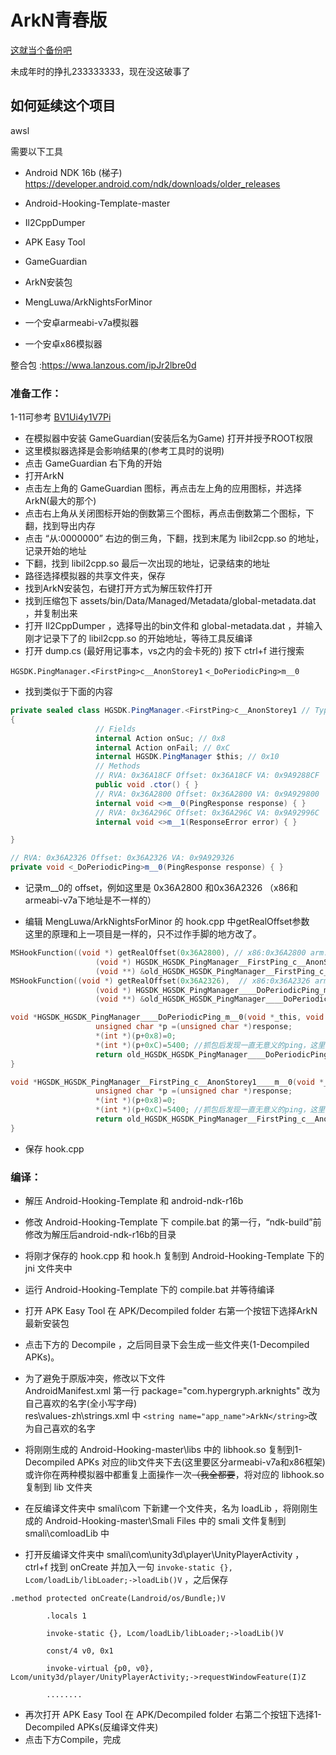 # ArkN青春版

[这就当个备份吧](https://honoka-my.sharepoint.com/:f:/g/personal/msm8940_honoka_onmicrosoft_com/Eh_6Y1YgwJ9DhxCbYyePwXQBV0en6-P99dz6eWXQykm7vw?e=RTY3gv)

未成年时的挣扎233333333，现在没这破事了

## 如何延续这个项目

awsl

需要以下工具

* Android NDK 16b (梯子)<br>https://developer.android.com/ndk/downloads/older_releases

* Android-Hooking-Template-master

* Il2CppDumper

* APK Easy Tool

* GameGuardian

* ArkN安装包

* MengLuwa/ArkNightsForMinor

* 一个安卓armeabi-v7a模拟器

* 一个安卓x86模拟器

整合包 :https://wwa.lanzous.com/ipJr2lbre0d


### 准备工作：

1-11可参考 [BV1Ui4y1V7Pi](https://www.bilibili.com/video/BV1Ui4y1V7Pi)

- 在模拟器中安装 GameGuardian(安装后名为Game) 打开并授予ROOT权限
- 这里模拟器选择是会影响结果的(参考工具时的说明)
- 点击 GameGuardian 右下角的开始
- 打开ArkN
- 点击左上角的 GameGuardian 图标，再点击左上角的应用图标，并选择ArkN(最大的那个)
- 点击右上角从关闭图标开始的倒数第三个图标，再点击倒数第二个图标，下翻，找到导出内存
- 点击 “从:0000000” 右边的倒三角，下翻，找到末尾为 libil2cpp.so 的地址，记录开始的地址
- 下翻，找到 libil2cpp.so 最后一次出现的地址，记录结束的地址
- 路径选择模拟器的共享文件夹，保存
- 找到ArkN安装包，右键打开方式为解压软件打开
- 找到压缩包下 assets/bin/Data/Managed/Metadata/global-metadata.dat ，并复制出来
- 打开 Il2CppDumper ，选择导出的bin文件和 global-metadata.dat ，并输入刚才记录下了的 libil2cpp.so 的开始地址，等待工具反编译
- 打开 dump.cs (最好用记事本，vs之内的会卡死的) 按下 ctrl+f 进行搜索

`HGSDK.PingManager.<FirstPing>c__AnonStorey1`
`<_DoPeriodicPing>m__0`

- 找到类似于下面的内容

```csharp
private sealed class HGSDK.PingManager.<FirstPing>c__AnonStorey1 // TypeDefIndex: 14827
{
                   // Fields
                   internal Action onSuc; // 0x8
                   internal Action onFail; // 0xC
                   internal HGSDK.PingManager $this; // 0x10
                   // Methods
                   // RVA: 0x36A18CF Offset: 0x36A18CF VA: 0x9A9288CF
                   public void .ctor() { }
                   // RVA: 0x36A2800 Offset: 0x36A2800 VA: 0x9A929800
                   internal void <>m__0(PingResponse response) { }
                   // RVA: 0x36A296C Offset: 0x36A296C VA: 0x9A92996C
                   internal void <>m__1(ResponseError error) { }

}
```

```csharp
// RVA: 0x36A2326 Offset: 0x36A2326 VA: 0x9A929326
private void <_DoPeriodicPing>m__0(PingResponse response) { }
```

- 记录m__0的 offset，例如这里是 0x36A2800 和0x36A2326 （x86和armeabi-v7a下地址是不一样的）

- 编辑 MengLuwa/ArkNightsForMinor 的  hook.cpp 中getRealOffset参数 <br>这里的原理和上一项目是一样的，只不过作手脚的地方改了。

```cpp
MSHookFunction((void *) getRealOffset(0x36A2800), // x86:0x36A2800 arm:0x395ADF0
                   (void *) HGSDK_HGSDK_PingManager__FirstPing_c__AnonStorey1____m__0,
                   (void **) &old_HGSDK_HGSDK_PingManager__FirstPing_c__AnonStorey1____m__0);
MSHookFunction((void *) getRealOffset(0x36A2326),  // x86:0x36A2326 arm:0x395A814
                   (void *) HGSDK_HGSDK_PingManager____DoPeriodicPing_m__0,
                   (void **) &old_HGSDK_HGSDK_PingManager____DoPeriodicPing_m__0);
```

```cpp
void *HGSDK_HGSDK_PingManager____DoPeriodicPing_m__0(void *_this, void *response){
                   unsigned char *p =(unsigned char *)response;
                   *(int *)(p+0x8)=0;
                   *(int *)(p+0xC)=5400; //抓包后发现一直无意义的ping，这里改一下ping间隙。
                   return old_HGSDK_HGSDK_PingManager____DoPeriodicPing_m__0(_this,response);
}
```

```cpp
void *HGSDK_HGSDK_PingManager__FirstPing_c__AnonStorey1____m__0(void *_this, void *response){
                   unsigned char *p =(unsigned char *)response;
                   *(int *)(p+0x8)=0;
                   *(int *)(p+0xC)=5400; //抓包后发现一直无意义的ping，这里改一下ping间隙。
                   return old_HGSDK_HGSDK_PingManager__FirstPing_c__AnonStorey1____m__0(_this,response);
}
```

- 保存 hook.cpp

### 编译：

- 解压 Android-Hooking-Template 和 android-ndk-r16b
- 修改 Android-Hooking-Template 下 compile.bat 的第一行，“ndk-build”前修改为解压后android-ndk-r16b的目录
- 将刚才保存的 hook.cpp 和 hook.h 复制到 Android-Hooking-Template 下的 jni 文件夹中
- 运行 Android-Hooking-Template 下的 compile.bat  并等待编译
- 打开 APK Easy Tool 在 APK/Decompiled folder 右第一个按钮下选择ArkN最新安装包
- 点击下方的 Decompile ，之后同目录下会生成一些文件夹(1-Decompiled APKs)。
- 为了避免于原版冲突，修改以下文件<br>AndroidManifest.xml 第一行 package="com.hypergryph.arknights" 改为自己喜欢的名字(全小写字母)<br>res\values-zh\strings.xml 中 `<string name="app_name">ArkN</string>`改为自己喜欢的名字
- 将刚刚生成的 Android-Hooking-master\libs 中的 libhook.so 复制到1-Decompiled APKs 对应的lib文件夹下去(这里要区分armeabi-v7a和x86框架) 或许你在两种模拟器中都重复上面操作一次~~（我全都要~~，将对应的 libhook.so 复制到 lib 文件夹

- 在反编译文件夹中 smali\com 下新建一个文件夹，名为 loadLib ，将刚刚生成的 Android-Hooking-master\Smali Files 中的 smali 文件复制到 smali\comloadLib 中
- 打开反编译文件夹中 smali\com\unity3d\player\UnityPlayerActivity ，ctrl+f 找到 onCreate 并加入一句 `invoke-static {}, Lcom/loadLib/libLoader;->loadLib()V` ，之后保存

```
.method protected onCreate(Landroid/os/Bundle;)V

        .locals 1

        invoke-static {}, Lcom/loadLib/libLoader;->loadLib()V

        const/4 v0, 0x1

        invoke-virtual {p0, v0}, Lcom/unity3d/player/UnityPlayerActivity;->requestWindowFeature(I)Z

        ........
```

- 再次打开 APK Easy Tool 在 APK/Decompiled folder 右第二个按钮下选择1-Decompiled APKs(反编译文件夹)
- 点击下方Compile，完成
